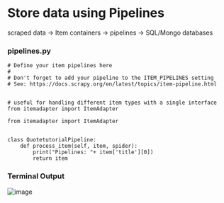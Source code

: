 # Store data using Pipelines

scraped data -> Item containers -> pipelines -> SQL/Mongo databases

### pipelines.py
```pyhton
# Define your item pipelines here
#
# Don't forget to add your pipeline to the ITEM_PIPELINES setting
# See: https://docs.scrapy.org/en/latest/topics/item-pipeline.html


# useful for handling different item types with a single interface
from itemadapter import ItemAdapter

from itemadapter import ItemAdapter


class QuotetutorialPipeline:
    def process_item(self, item, spider):
        print("Pipelines: "+ item['title'][0])
        return item
```

### Terminal Output
![image](https://user-images.githubusercontent.com/80588277/192129807-0f9729e4-263b-437a-9a60-c609ed374e4d.png)
